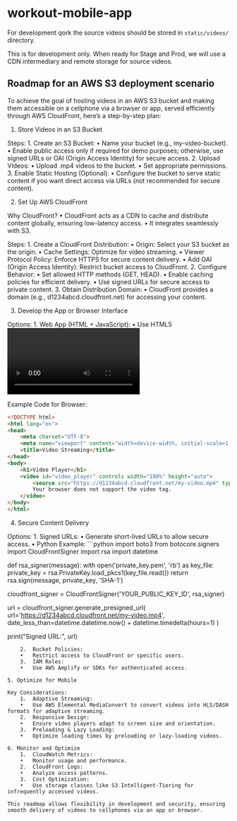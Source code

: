 # workout-mobile-app

For development qork the source videos should be stored in `static/videos/` directory.

This is for development only. When ready for Stage and Prod, we will use a CDN intermediary and remote storage for source videos. 

## Roadmap for an AWS S3 deployment scenario
To achieve the goal of hosting videos in an AWS S3 bucket and making them accessible on a cellphone via a browser or app, served efficiently through AWS CloudFront, here’s a step-by-step plan:

1. Store Videos in an S3 Bucket

Steps:
	1.	Create an S3 Bucket:
	•	Name your bucket (e.g., my-video-bucket).
	•	Enable public access only if required for demo purposes; otherwise, use signed URLs or OAI (Origin Access Identity) for secure access.
	2.	Upload Videos:
	•	Upload .mp4 videos to the bucket.
	•	Set appropriate permissions.
	3.	Enable Static Hosting (Optional):
	•	Configure the bucket to serve static content if you want direct access via URLs (not recommended for secure content).

2. Set Up AWS CloudFront

Why CloudFront?
	•	CloudFront acts as a CDN to cache and distribute content globally, ensuring low-latency access.
	•	It integrates seamlessly with S3.

Steps:
	1.	Create a CloudFront Distribution:
	•	Origin: Select your S3 bucket as the origin.
	•	Cache Settings: Optimize for video streaming.
	•	Viewer Protocol Policy: Enforce HTTPS for secure content delivery.
	•	Add OAI (Origin Access Identity): Restrict bucket access to CloudFront.
	2.	Configure Behavior:
	•	Set allowed HTTP methods (GET, HEAD).
	•	Enable caching policies for efficient delivery.
	•	Use signed URLs for secure access to private content.
	3.	Obtain Distribution Domain:
	•	CloudFront provides a domain (e.g., d1234abcd.cloudfront.net) for accessing your content.

3. Develop the App or Browser Interface

Options:
	1.	Web App (HTML + JavaScript):
	•	Use HTML5 <video> for video playback.
	•	JavaScript can dynamically load video sources (useful for signed URLs or playlists).
	2.	Mobile App:
	•	React Native / Flutter: Build a cross-platform app.
	•	Use SDKs (like AWS Amplify) to fetch videos from S3 securely.

Example Code for Browser:
```html
<!DOCTYPE html>
<html lang="en">
<head>
    <meta charset="UTF-8">
    <meta name="viewport" content="width=device-width, initial-scale=1.0">
    <title>Video Streaming</title>
</head>
<body>
    <h1>Video Player</h1>
    <video id="video_player" controls width="100%" height="auto">
        <source src="https://d1234abcd.cloudfront.net/my-video.mp4" type="video/mp4">
        Your browser does not support the video tag.
    </video>
</body>
</html>
```

4. Secure Content Delivery

Options:
	1.	Signed URLs:
	•	Generate short-lived URLs to allow secure access.
	•	Python Example:
    ```python
    import boto3
from botocore.signers import CloudFrontSigner
import rsa
import datetime

def rsa_signer(message):
    with open('private_key.pem', 'rb') as key_file:
        private_key = rsa.PrivateKey.load_pkcs1(key_file.read())
    return rsa.sign(message, private_key, 'SHA-1')

cloudfront_signer = CloudFrontSigner('YOUR_PUBLIC_KEY_ID', rsa_signer)

url = cloudfront_signer.generate_presigned_url(
    url='https://d1234abcd.cloudfront.net/my-video.mp4',
    date_less_than=datetime.datetime.now() + datetime.timedelta(hours=1)
)

print("Signed URL:", url)
```
    2.	Bucket Policies:
	•	Restrict access to CloudFront or specific users.
	3.	IAM Roles:
	•	Use AWS Amplify or SDKs for authenticated access.

5. Optimize for Mobile

Key Considerations:
	1.	Adaptive Streaming:
	•	Use AWS Elemental MediaConvert to convert videos into HLS/DASH formats for adaptive streaming.
	2.	Responsive Design:
	•	Ensure video players adapt to screen size and orientation.
	3.	Preloading & Lazy Loading:
	•	Optimize loading times by preloading or lazy-loading videos.

6. Monitor and Optimize
	1.	CloudWatch Metrics:
	•	Monitor usage and performance.
	2.	CloudFront Logs:
	•	Analyze access patterns.
	3.	Cost Optimization:
	•	Use storage classes like S3 Intelligent-Tiering for infrequently accessed videos.

This roadmap allows flexibility in development and security, ensuring smooth delivery of videos to cellphones via an app or browser.